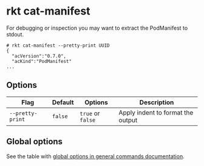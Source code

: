 # rkt cat-manifest

For debugging or inspection you may want to extract the PodManifest to stdout.

```
# rkt cat-manifest --pretty-print UUID
{
  "acVersion":"0.7.0",
  "acKind":"PodManifest"
...
```

## Options

| Flag | Default | Options | Description |
| --- | --- | --- | --- |
| `--pretty-print` |  `false` | `true` or `false` | Apply indent to format the output |

## Global options

See the table with [global options in general commands documentation](../commands.md#global-options).
